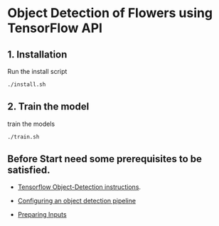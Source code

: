 # Object Detection of Flowers using TensorFlow API

## 1. Installation
Run the install script
```bash
./install.sh
```

## 2. Train the model
train the models
```bash
./train.sh
```

## Before Start need some  prerequisites to be satisfied.

- [Tensorflow Object-Detection instructions](https://github.com/Akshaypatil15/object-detection-flowers/blob/master/object_detection/g3doc/installation.md).

- [Configuring an object detection pipeline](https://github.com/Akshaypatil15/object-detection-flowers/blob/master/object_detection/g3doc/configuring_jobs.md)

- [Preparing Inputs](https://github.com/Akshaypatil15/object-detection-flowers/blob/master/object_detection/g3doc/preparing_inputs.md)

